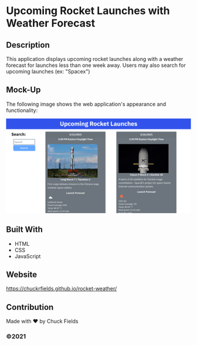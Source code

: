 # Upcoming Rocket Launches with Weather Forecast

## Description

This application displays upcoming rocket launches along with a weather forecast for launches less than one week away. Users may also search for upcoming launches (ex: "Spacex")

## Mock-Up

The following image shows the web application's appearance and functionality:

![rocket weather demo](./assets/rocketweather.png)

## Built With
* HTML
* CSS
* JavaScript

## Website
https://chuckrfields.github.io/rocket-weather/

## Contribution
Made with ❤️ by Chuck Fields

### ©️2021  
